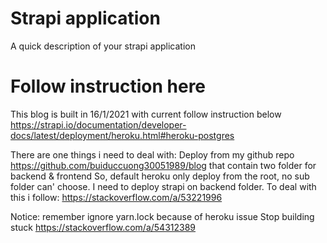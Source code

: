 # Strapi application

A quick description of your strapi application

# Follow instruction here
This blog is built in 16/1/2021 with current follow instruction below
https://strapi.io/documentation/developer-docs/latest/deployment/heroku.html#heroku-postgres

There are one things i need to deal with:
Deploy from my github repo https://github.com/buiduccuong30051989/blog
that contain two folder for backend & frontend
So, default heroku only deploy from the root, no sub folder can' choose.
I need to deploy strapi on backend folder.
To deal with this i follow: https://stackoverflow.com/a/53221996

Notice: remember ignore yarn.lock because of heroku issue
Stop building stuck https://stackoverflow.com/a/54312389